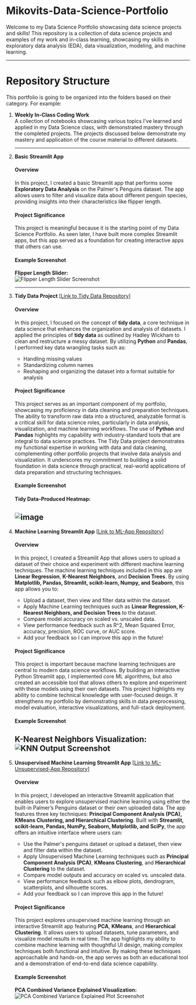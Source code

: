 # Mikovits-Data-Science-Portfolio
Welcome to my Data Science Portfolio showcasing data science projects and skills! This repository is a collection of data science projects and examples of my work and in-class learning, showcasing my skills in exploratory data analysis (EDA), data visualization, modeling, and machine learning.

---

# Repository Structure

This portfolio is going to be organized into the folders based on their category. For example:

1. **Weekly In-Class Coding Work**  
   A collection of notebooks showcasing various topics I've learned and applied in my Data Science class, with demonstrated mastery through the completed projects. The projects discussed below demonstrate my mastery and application of the course material to different datasets.

   ---
   
2. **Basic Streamlit App**  
     #### Overview
     In this project, I created a basic Streamlit app that performs some **Exploratory Data Analysis** on the Palmer's Penguins dataset. The app allows users to filter and visualize data about different penguin species, providing insights into their characteristics like flipper length.
     #### Project Significance
     This project is meaningful because it is the starting point of my Data Science Portfolio. As seen later, I have built more complex Streamlit apps, but this app served as a foundation for creating interactive apps that others can use.
     #### Example Screenshot
     **Flipper Length Slider:**  
     ![Flipper Length Slider Screenshot](https://github.com/user-attachments/assets/d26d0d7a-4591-422f-9242-73454055b9c6)

   ---
   
3. **Tidy Data Project**
      [[Link to Tidy Data Repository](https://github.com/jmikovits/Mikovits-Data-Science-Portfolio/blob/main/TidyData-Project/TidyData_Project.ipynb)]
   #### Overview
   In this project, I focused on the concept of **tidy data**, a core technique in data science that enhances the organization and analysis of datasets. I applied the principles of **tidy data** as outlined by Hadley Wickham to clean and restructure a messy dataset. By     utilizing **Python** and **Pandas**, I performed key data wrangling tasks such as:
   - Handling missing values
   - Standardizing column names
   - Reshaping and organizing the dataset into a format suitable for analysis
   #### Project Significance
   This project serves as an important component of my portfolio, showcasing my proficiency in data cleaning and preparation techniques. The ability to transform raw data into a structured, analyzable format is a critical skill for data science roles,                 particularly in data analysis, visualization, and machine learning workflows. The use of **Python** and **Pandas** highlights my capability with industry-standard tools that are integral to data science practices.
   The Tidy Data project demonstrates my functional expertise in working with data and data cleaning, complementing other portfolio projects that involve data analysis and visualization. It underscores my commitment to building a solid foundation in data science 
   through practical, real-world applications of data preparation and structuring techniques.
   #### Example Screenshot
   #### Tidy Data-Produced Heatmap: 
      ![image](https://github.com/user-attachments/assets/c5321544-616e-4894-9227-2319b97c3c7a)
   ---

4. **Machine Learning Streamlit App**
     [[Link to ML-App Repository](https://github.com/jmikovits/Mikovits-Data-Science-Portfolio/tree/main/MLStreamlitApp)]
   #### Overview
   In this project, I created a Streamlit App that allows users to upload a dataset of their choice and experiment with different machine learning techniques. The machine learning techniques included in this app are **Linear Regression**, **K-Nearest Neighbors**, and **Decision Trees**. By using **Matplotlib, Pandas, Streamlit, scikit-learn, Numpy, and Seaborn**, this app allows you to:
   - Upload a dataset, then view and filter data within the dataset.
   - Apply Machine Learning techniques such as **Linear Regression, K-Nearest Neighbors, and Decision Trees** to the dataset.
   - Compare model accuracy on scaled vs. unscaled data.
   - View performance feedback such as R^2, Mean Squared Error, accuracy, precision, ROC curve, or AUC score.
   - Add your feedback so I can improve this app in the future!
   #### Project Significance
   This project is important because machine learning techniques are central to modern data science workflows. By building an interactive Python Streamlit app, I implemented core ML algorithms, but also created an accessible tool that allows others to explore and experiment with these models using their own datasets. This project highlights my ability to combine technical knowledge with user-focused design. It strengthens my portfolio by demonstrating skills in data preprocessing, model evaluation, interactive visualizations, and full-stack deployment.
   #### Example Screenshot
   **K-Nearest Neighbors Visualization:**  
    ![KNN Output Screenshot](https://github.com/user-attachments/assets/223b822c-8c27-4546-bd93-acb9683591c9)
    ---

5. **Unsupervised Machine Learning Streamlit App**
     [[Link to ML-Unsupervised-App Repository](https://github.com/jmikovits/Mikovits-Data-Science-Portfolio/tree/main/MLUnsupervisedApp)]
   #### Overview
   In this project, I developed an interactive Streamlit application that enables users to explore unsupervised machine learning using either the built-in Palmer’s Penguins dataset or their own uploaded data. The app features three key techniques: **Principal Component Analysis (PCA), KMeans Clustering, and Hierarchical Clustering**. Built with **Streamlit, scikit-learn, Pandas, NumPy, Seaborn, Matplotlib, and SciPy**, the app offers an intuitive interface where users can:
   - Use the Palmer's penguins dataset or upload a dataset, then view and filter data within the dataset.
   - Apply Unsupervised Machine Learning techniques such as **Principal Component Analysis (PCA)**, **KMeans Clustering**, and **Hierarchical Clustering** to the dataset.
   - Compare model outputs and accuracy on scaled vs. unscaled data.
   - View performance feedback such as elbow plots, dendrogram, scatterplots, and silhouette scores.
   - Add your feedback so I can improve this app in the future!
   #### Project Significance
   This project explores unsupervised machine learning through an interactive Streamlit app featuring **PCA**, **KMeans**, and **Hierarchical Clustering**. It allows users to upload datasets, tune parameters, and visualize model results in real time. The app highlights my ability to combine machine learning with thoughtful UI design, making complex techniques both functional and intuitive. By making these techniques approachable and hands-on, the app serves as both an educational tool and a demonstration of end-to-end data science capability.
   #### Example Screenshot
   **PCA Combined Variance Explained Visualization:**  
    ![PCA Combined Variance Explained Plot Screenshot](https://github.com/user-attachments/assets/103e882c-5b22-421d-9ade-9a5cac15ca43)

